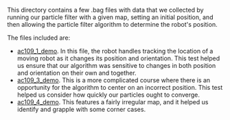 This directory contains a few .bag files with data that we collected by running our particle filter with a given map, setting an initial position, and then allowing the particle filter algorithm to determine the robot's position. 

The files included are:
- [ac109_1_demo](https://github.com/anushadatar/robot_localization/blob/master/robot_localizer/bags/ac109_1_demo.bag). In this file, the robot handles tracking the location of a moving robot as it changes its position and orientation. This test helped us ensure that our algorithm was sensitive to changes in both position and orientation on their own and together.
- [ac109_3_demo](https://github.com/anushadatar/robot_localization/blob/master/robot_localizer/bags/ac109_3_demo.bag). This is a more complicated course where there is an opportunity for the algorithm to center on an incorrect position. This test helped us consider how quickly our particles ought to converge.
- [ac109_4_demo](https://github.com/anushadatar/robot_localization/blob/master/robot_localizer/bags/ac109_4_demo.bag). This features a fairly irregular map, and it helped us identify and grapple with some corner cases.
